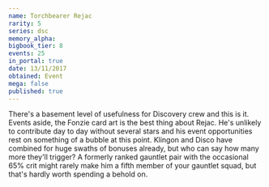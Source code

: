 ```yaml
---
name: Torchbearer Rejac
rarity: 5
series: dsc
memory_alpha:
bigbook_tier: 8
events: 25
in_portal: true
date: 13/11/2017
obtained: Event
mega: false
published: true
---
```


There's a basement level of usefulness for Discovery crew and this is it. Events aside, the Fonzie card art is the best thing about Rejac. He's unlikely to contribute day to day without several stars and his event opportunities rest on something of a bubble at this point. Klingon and Disco have combined for huge swaths of bonuses already, but who can say how many more they'll trigger? A formerly ranked gauntlet pair with the occasional 65% crit might rarely make him a fifth member of your gauntlet squad, but that's hardly worth spending a behold on.
